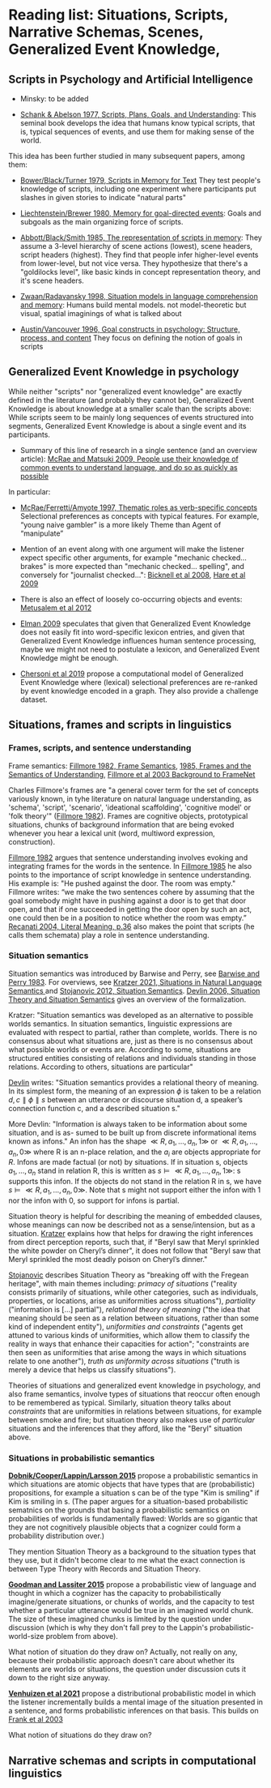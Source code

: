 # Reading list: Situations, Scripts, Narrative Schemas, Scenes, Generalized Event Knowledge, 

## Scripts in Psychology and Artificial Intelligence

* Minsky: to be added

* [Schank & Abelson 1977, Scripts, Plans, Goals, and Understanding](https://www.taylorfrancis.com/books/mono/10.4324/9780203781036/scripts-plans-goals-understanding-roger-schank-robert-abelson): This seminal book develops the idea that humans know typical scripts, that is, typical sequences of events, and use them for making sense of the world. 

This idea has been further studied in many subsequent papers, among them: 

* [Bower/Black/Turner 1979, Scripts in Memory for Text](https://psycnet.apa.org/record/1979-27802-001) 
They test people's knowledge of scripts, including one experiment where participants put slashes in given stories to indicate "natural parts"

* [Liechtenstein/Brewer 1980, Memory for goal-directed events](https://psycnet.apa.org/record/1980-24752-001): Goals and subgoals as the main organizing force of scripts. 

* [Abbott/Black/Smith 1985, The representation of scripts in memory](https://psycnet.apa.org/record/1986-05481-001): They assume a 3-level hierarchy of scene actions (lowest), scene headers, script headers (highest). They find that people infer higher-level events from lower-level, but not vice versa.
They hypothesize that there's a "goldilocks level", like basic kinds in concept representation theory, and it's scene headers. 

* [Zwaan/Radavansky 1998, Situation models in language comprehension and memory](https://psycnet.apa.org/record/1998-00120-003): Humans build mental models. not model-theoretic but visual, spatial
imaginings of what is talked about

* [Austin/Vancouver 1996, Goal constructs in psychology: Structure, process, and content](https://psycnet.apa.org/record/1996-01405-002) They focus on defining the notion of goals in scripts


## Generalized Event Knowledge in psychology

While neither "scripts" nor "generalized event knowledge" are exactly defined in the literature (and probably they cannot be), Generalized Event Knowledge is about knowledge at a smaller scale than the scripts above: While scripts seem to be mainly long sequences of events structured into segments, Generalized Event Knowledge is about a single event and its participants. 

* Summary of this line of research in a single sentence (and an overview article): [McRae and Matsuki 2009, People use their knowledge of common events to understand language, and do so as quickly as possible](https://compass.onlinelibrary.wiley.com/doi/abs/10.1111/j.1749-818X.2009.00174.x)

In particular:

* [McRae/Ferretti/Amyote 1997, Thematic roles as verb-specific concepts](https://www.researchgate.net/profile/Todd-Ferretti/publication/236594987_Thematic_Roles_as_Verb-specific_Concepts/links/0c9605182b658b3a38000000/Thematic-Roles-as-Verb-specific-Concepts.pdf) Selectional preferences as concepts with typical features. For example, “young naive gambler” is a more likely Theme than Agent of “manipulate”

* Mention of an event along with one argument will make the listener expect specific other arguments, for example "mechanic checked... brakes" is more expected than "mechanic checked... spelling", and conversely for "journalist checked...":  [Bicknell et al 2008](http://grammar.ucsd.edu/labs/cpl/papers/bicknell_et_al_2008_cogsci.pdf), [Hare et al 2009](https://www.sciencedirect.com/science/article/abs/pii/S0010027709000389?dgcid=api_sd_search-api-endpoint)

* There is also an effect of loosely co-occurring objects and events: [Metusalem et al 2012](https://www.sciencedirect.com/science/article/abs/pii/S0749596X12000034)

* [Elman 2009](https://onlinelibrary.wiley.com/doi/10.1111/j.1551-6709.2009.01023.x) speculates that given that Generalized Event Knowledge does not easily fit into word-specific lexicon entries, and given that Generalized Event Knowledge influences human sentence processing, maybe we might not need to postulate a lexicon, and Generalized Event Knowledge might be enough.

* [Chersoni et al 2019](https://www.cambridge.org/core/journals/natural-language-engineering/article/abs/structured-distributional-model-of-sentence-meaning-and-processing/B263913EBBE16ECFED1F9439CFF78296) propose a computational model of Generalized Event Knowledge where (lexical) selectional preferences are re-ranked by event knowledge encoded in a graph. They also provide a challenge dataset.


## Situations, frames and scripts in linguistics

### Frames, scripts, and sentence understanding

Frame semantics: [Fillmore 1982, Frame Semantics](https://d1wqtxts1xzle7.cloudfront.net/56172451/cognitive-linguistics-basics-readings-dirk-geeraerts-libre.pdf?1522159119=&response-content-disposition=inline%3B+filename%3DCognitive_linguistics_basics_readings_di.pdf&Expires=1678123724&Signature=SQFent21OdnRoNhbS5sGH5XDK6Gqq3j3mWBfU9N9EM6776-8FSYS39jwgeGSv88KNv2LT-3MaSIm~aZFajFjA2-w-SkZCjNUFHxUkWuDodZ71dikdQg5cvg~FaTKymaayw0AmEkqPYNVCXijtQKkqmAnNl0mdH2ZfPTXZQuaknfVG~kA2dFeFbWfBs89ycXH2zqls9eWyv4WgjY~i3hgIIcZpqYMNOzfON-xDF5Iv87rYZn6GU1K7qLDxddswTWy05vEYOtvtv4I99~41Ak44kzv5SHzqHYExGsX8A~gDvbqsezR~dK5uozuNej1uokcd-olNWj98qM24EuxlaQ0ww__&Key-Pair-Id=APKAJLOHF5GGSLRBV4ZA#page=382), [1985, Frames and the Semantics of Understanding](https://www1.icsi.berkeley.edu/pubs/ai/framesand85.pdf), [Fillmore et al 2003 Background to FrameNet](https://academic.oup.com/ijl/article-abstract/16/3/235/936943?redirectedFrom=fulltext&login=false)

Charles Fillmore's frames are "a general cover term for the set of concepts variously known, in tyhe literature on natural language understanding, as 'schema', 'script', 'scenario', 'ideational scaffolding', 'cognitive model' or 'folk theory'" ([Fillmore 1982](https://d1wqtxts1xzle7.cloudfront.net/56172451/cognitive-linguistics-basics-readings-dirk-geeraerts-libre.pdf?1522159119=&response-content-disposition=inline%3B+filename%3DCognitive_linguistics_basics_readings_di.pdf&Expires=1678123724&Signature=SQFent21OdnRoNhbS5sGH5XDK6Gqq3j3mWBfU9N9EM6776-8FSYS39jwgeGSv88KNv2LT-3MaSIm~aZFajFjA2-w-SkZCjNUFHxUkWuDodZ71dikdQg5cvg~FaTKymaayw0AmEkqPYNVCXijtQKkqmAnNl0mdH2ZfPTXZQuaknfVG~kA2dFeFbWfBs89ycXH2zqls9eWyv4WgjY~i3hgIIcZpqYMNOzfON-xDF5Iv87rYZn6GU1K7qLDxddswTWy05vEYOtvtv4I99~41Ak44kzv5SHzqHYExGsX8A~gDvbqsezR~dK5uozuNej1uokcd-olNWj98qM24EuxlaQ0ww__&Key-Pair-Id=APKAJLOHF5GGSLRBV4ZA#page=382)). Frames are cognitive objects, prototypical situations, chunks of background information that are being evoked whenever you hear a lexical unit (word, multiword expression, construction). 

[Fillmore 1982](https://d1wqtxts1xzle7.cloudfront.net/56172451/cognitive-linguistics-basics-readings-dirk-geeraerts-libre.pdf?1522159119=&response-content-disposition=inline%3B+filename%3DCognitive_linguistics_basics_readings_di.pdf&Expires=1678123724&Signature=SQFent21OdnRoNhbS5sGH5XDK6Gqq3j3mWBfU9N9EM6776-8FSYS39jwgeGSv88KNv2LT-3MaSIm~aZFajFjA2-w-SkZCjNUFHxUkWuDodZ71dikdQg5cvg~FaTKymaayw0AmEkqPYNVCXijtQKkqmAnNl0mdH2ZfPTXZQuaknfVG~kA2dFeFbWfBs89ycXH2zqls9eWyv4WgjY~i3hgIIcZpqYMNOzfON-xDF5Iv87rYZn6GU1K7qLDxddswTWy05vEYOtvtv4I99~41Ak44kzv5SHzqHYExGsX8A~gDvbqsezR~dK5uozuNej1uokcd-olNWj98qM24EuxlaQ0ww__&Key-Pair-Id=APKAJLOHF5GGSLRBV4ZA#page=382) argues that sentence understanding involves evoking and integrating frames for the words in the sentence. In [Fillmore 1985](https://www1.icsi.berkeley.edu/pubs/ai/framesand85.pdf) he also points to the importance of script knowledge in sentence understanding. His example is: "He pushed against the door. The room was empty." Fillmore writes: “we make the two sentences cohere by assuming that the goal somebody might have in pushing against a door is to get that door open, and that if one succeeded in getting the door open by such an act, one could then be in a position to notice whether the room was empty.” 
[Recanati 2004, Literal Meaning, p.36](https://www.cambridge.org/core/books/literal-meaning/B9A2F7F07A7718A05996237E5D30898C) also makes the point that scripts (he calls them schemata) play a role in sentence understanding. 

### Situation semantics

Situation semantics was introduced by Barwise and Perry, see [Barwise and Perry 1983](https://press.uchicago.edu/ucp/books/book/distributed/S/bo3625416.html).
For overviews, see [Kratzer 2021, Situations in Natural Language Semantics ](https://plato.stanford.edu/entries/situations-semantics/) and [Stojanovic 2012, Situation Semantics](https://hal.science/file/index/docid/629850/filename/situationsemantics.pdf). [Devlin 2006, Situation Theory and Situation Semantics](https://web.stanford.edu/~kdevlin/Papers/HHL_SituationTheory.pdf) gives an overview of the formalization.

Kratzer: "Situation semantics was developed as an alternative to possible worlds semantics. In situation semantics, linguistic expressions are evaluated with respect to partial, rather than complete, worlds. There is no consensus about what situations are, just as there is no consensus about what possible worlds or events are. According to some, situations are structured entities consisting of relations and individuals standing in those relations. According to others, situations are particular"

[Devlin](https://web.stanford.edu/~kdevlin/Papers/HHL_SituationTheory.pdf) writes: "Situation semantics provides a relational theory of meaning. In its simplest form, the meaning of an expression $\phi$ is taken to be a relation $d, c∥\phi∥s$ between an utterance or discourse situation d, a speaker’s connection function c, and a described situation s."

More Devlin: "Information is always taken to be information about some situation, and is as- sumed to be built up from discrete informational items known as infons." An infon has the shape $\ll R, a_1, \ldots, a_n, 1 \gg$ or $\ll R, a_1, \ldots, a_n, 0 \gg$ where R is an n-place relation, and the $a_i$ are objects appropriate for $R$. Infons are made factual (or not) by situations. If in situation s, objects $a_1, \ldots, a_n$ stand in relation R, this is written as $s \models \ll R, a_1, \ldots, a_n, 1\gg$: s supports this infon. If the objects do not stand in the relation R in s, we have $s \models \ll R, a_1, \ldots, a_n, 0\gg$. Note that s might not support either the infon with 1 nor the infon with 0, so support for infons is partial.

Situation theory is helpful for describing the meaning of embedded clauses, whose meanings can now be described not as a sense/intension, but as a situation. [Kratzer](https://plato.stanford.edu/entries/situations-semantics/) explains how that helps for drawing the right inferences from direct perception reports, such that, if "Beryl saw that Meryl sprinkled the white powder on Cheryl’s dinner", it does not follow that "Beryl saw that Meryl sprinkled the most deadly poison on Cheryl’s dinner."


[Stojanovic](https://hal.science/file/index/docid/629850/filename/situationsemantics.pdf) describes Situation Theory as "breaking off with the Fregean heritage", with main themes including: *primacy of situations* ("reality consists primarily of situations, while other categories, such as individuals, properties, or locations, arise as uniformities across situations"), *partiality* ("information is [...] partial"), *relational theory of meaning* ("the idea that meaning should be seen as a relation between situations, rather than some kind of independent entity"), *uniformities and constraints* ("agents get attuned to various kinds of uniformities, which allow them to classify the reality in ways that enhance their capacities for action"; "constraints are then seen as uniformities that arise among the ways in which situations relate to one another"), *truth as uniformity across situations* ("truth is merely a device that helps us classify situations").

Theories of situations and generalized event knowledge in psychology, and also frame semantics, involve  types of situations that reoccur often enough to be remembered as typical. Similarly, situation theory talks about *constraints* that are uniformities in relations between situations, for example between smoke and fire; but situation theory also makes use of *particular* situations and the inferences that they afford, like the "Beryl" situation above. 

### Situations in probabilistic semantics

**[Dobnik/Cooper/Lappin/Larsson 2015](https://aclanthology.org/2015.lilt-10.4/)** propose a probabilistic semantics in which situations are atomic objects that have types that are (probabilistic) propositions, for example a situation s can be of the type "Kim is smiling" if Kim is smiling in s. (The paper argues for a situation-based probabilistic sematnics on the grounds that basing a probabilistic semantics on probabilities of worlds is fundamentally flawed: Worlds are so gigantic that they are not cognitively plausible objects that a cognizer could form a probability distribution over.) 

They mention Situation Theory as a background to the situation types that they use, but it didn't become clear to me what the exact connection is between Type Theory with Records and Situation Theory. 

**[Goodman and Lassiter 2015](https://web.stanford.edu/~ngoodman/papers/Goodman-HCS-final.pdf)** propose a probabilistic view of language and thought in which a cognizer has the capacity to probabilistically imagine/generate situations, or chunks of worlds, and the capacity to test whether a particular utterance would be true in an imagined world chunk. The size of these imagined chunks is limited by the question under discussion (which is why they don't fall prey to the Lappin's probabilistic-world-size problem from above). 

What notion of situation do they draw on? Actually, not really on any, because their probabilistic approach doesn't care about whether its elements are worlds or situations, the question under discussion cuts it down to the right size anyway. 

**[Venhuizen et al 2021](https://pure.rug.nl/ws/portalfiles/portal/225895108/1_s2.0_S089054012100078X_main.pdf)** propose a distributional probabilistic model in which the listener incrementally builds a mental image of the situation presented in a sentence, and forms probabilistic inferences on that basis. This builds on [Frank et al 2003](https://onlinelibrary.wiley.com/doi/pdf/10.1207/s15516709cog2706_3)

What notion of situations do they draw on?

## Narrative schemas and scripts in computational linguistics
